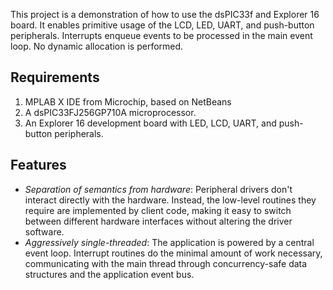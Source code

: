 This project is a demonstration of how to use the dsPIC33f and Explorer 16 board.
It enables primitive usage of the LCD, LED, UART, and push-button peripherals.
Interrupts enqueue events to be processed in the main event loop. No dynamic
allocation is performed.

## Requirements

1. MPLAB X IDE from Microchip, based on NetBeans
2. A dsPIC33FJ256GP710A microprocessor.
3. An Explorer 16 development board with LED, LCD, UART, and push-button
   peripherals.

## Features

*   *Separation of semantics from hardware*: Peripheral drivers don't interact
    directly with the hardware. Instead, the low-level routines they require
    are implemented by client code, making it easy to switch between different
    hardware interfaces without altering the driver software.
*   *Aggressively single-threaded*: The application is powered by a central
    event loop. Interrupt routines do the minimal amount of work necessary,
    communicating with the main thread through concurrency-safe data structures
    and the application event bus.
